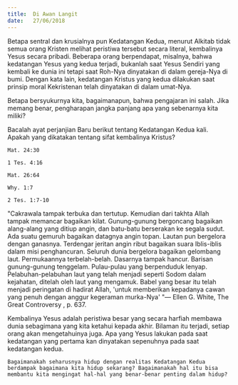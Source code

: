 ```yaml
---
title:  Di Awan Langit
date:   27/06/2018
---
```


Betapa sentral dan krusialnya pun Kedatangan Kedua, menurut Alkitab tidak semua orang Kristen melihat peristiwa tersebut secara literal, kembalinya Yesus secara pribadi. Beberapa orang berpendapat, misalnya, bahwa kedatangan Yesus yang kedua terjadi, bukanlah saat Yesus Sendiri yang kembali ke dunia ini tetapi saat Roh-Nya dinyatakan di dalam gereja-Nya di bumi. Dengan kata lain, kedatangan Kristus yang kedua dilakukan saat prinsip moral Kekristenan telah dinyatakan di dalam umat-Nya.

Betapa bersyukurnya kita, bagaimanapun, bahwa pengajaran ini salah. Jika memang benar, pengharapan jangka panjang apa yang sebenarnya kita miliki?

Bacalah ayat perjanjian Baru berikut tentang Kedatangan Kedua kali. Apakah yang dikatakan tentang sifat kembalinya Kristus?

`Mat. 24:30`

`1 Tes. 4:16`

`Mat. 26:64`

`Why. 1:7`

`2 Tes. 1:7-10`

"Cakrawala tampak terbuka dan tertutup. Kemudian dari takhta Allah tampak memancar bagaikan kilat. Gunung-gunung bergoncang bagaikan alang-alang yang ditiup angin, dan batu-batu berserakan ke segala sudut. Ada suatu gemuruh bagaikan datagnya angin topan. Lautan pun bergelora dengan ganasnya. Terdengar jeritan angin ribut bagaikan suara Iblis-iblis dalam misi penghancuran. Seluruh dunia bergelora bagaikan gelombang laut. Permukaannya terbelah-belah. Dasarnya tampak hancur. Barisan gunung-gunung tenggelam. Pulau-pulau yang berpenduduk lenyap. Pelabuhan-pelabuhan laut yang telah menjadi seperti Sodom dalam kejahatan, ditelah oleh laut yang mengamuk. Babel yang besar itu telah menjadi peringatan di hadirat Allah, 'untuk memberikan kepadanya cawan yang penuh dengan anggur kegeraman murka-Nya' "— Ellen G. White, The Great Controversy , p. 637.

Kembalinya Yesus adalah peristiwa besar yang secara harfiah membawa dunia sebagimana yang kita ketahui kepada akhir. Bilaman itu terjadi, setiap orang akan mengetahuinya juga. Apa yang Yesus lakukan pada saat kedatangan yang pertama kan dinyatakan sepenuhnya pada saat kedatangan kedua.

`Bagaimanakah seharusnya hidup dengan realitas Kedatangan Kedua berdampak bagaimana kita hidup sekarang? Bagaimanakah hal itu bisa membantu kita mengingat hal-hal yang benar-benar penting dalam hidup?`